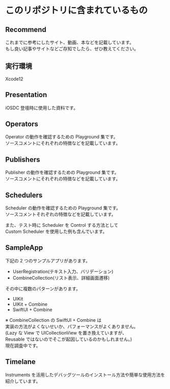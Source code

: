 # このリポジトリに含まれているもの

## Recommend

これまでに参考にしたサイト、動画、本などを記載しています。  
もし良い記事やサイトなどご存知でしたら、ぜひ教えてください。

## 実行環境

Xcode12

## Presentation

iOSDC 登壇時に使用した資料です。

## Operators

Operator の動作を確認するための Playground 集です。  
ソースコメントにそれぞれの特徴などを記載しています。

## Publishers

Publisher の動作を確認するための Playground 集です。  
ソースコメントにそれぞれの特徴などを記載しています。

## Schedulers

Scheduler の動作を確認するための Playground 集です。  
ソースコメントそれぞれの特徴などを記載しています。

また、テスト時に Scheduler を Control する方法として  
Custom Scheduler を使用した例も含んでいます。

## SampleApp

下記の 2 つのサンプルアプリがあります。

- UserRegistration(テキスト入力、バリデーション)
- CombineCollection(リスト表示、詳細画面遷移)

その中に複数のパターンがあります。

- UIKit
- UIKit + Combine
- SwiftUI + Combine

※ CombineCollection の SwiftUI + Combine は  
実装の方法がよくないせいか、パフォーマンスがよくありません。  
(Lazy な View で UICollectionView を置き換えていますが、  
Reusable ではないのでそこが起因しているのかもしれません。)  
現在調査中です。

## Timelane

Instruments を活用したデバッグツールのインストール方法や簡単な使用方法を紹介しています。
